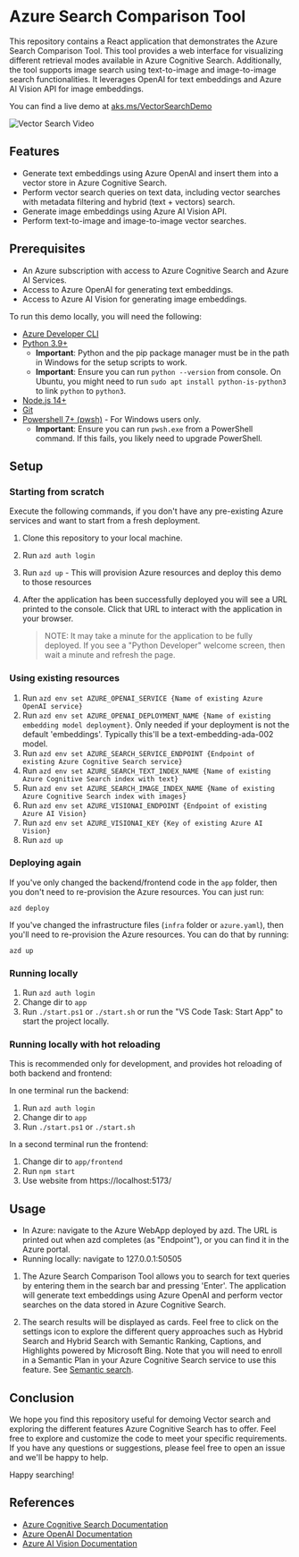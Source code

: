 # Azure Search Comparison Tool

This repository contains a React application that demonstrates the Azure Search Comparison Tool. This tool provides a web interface for visualizing different retrieval modes available in Azure Cognitive Search. Additionally, the tool supports image search using text-to-image and image-to-image search functionalities. It leverages OpenAI for text embeddings and Azure AI Vision API for image embeddings.

You can find a live demo at [aks.ms/VectorSearchDemo](https://app-backend-eypgput7faetw.azurewebsites.net/)

![Vector Search Video](https://github.com/Azure-Samples/azure-search-comparison-tool/blob/main/public/VectorGIF.gif)

## Features

- Generate text embeddings using Azure OpenAI and insert them into a vector store in Azure Cognitive Search.
- Perform vector search queries on text data, including vector searches with metadata filtering and hybrid (text + vectors) search.
- Generate image embeddings using Azure AI Vision API.
- Perform text-to-image and image-to-image vector searches.

## Prerequisites

- An Azure subscription with access to Azure Cognitive Search and Azure AI Services.
- Access to Azure OpenAI for generating text embeddings.
- Access to Azure AI Vision for generating image embeddings.

To run this demo locally, you will need the following:

- [Azure Developer CLI](https://aka.ms/azure-dev/install)
- [Python 3.9+](https://www.python.org/downloads/)
  - **Important**: Python and the pip package manager must be in the path in Windows for the setup scripts to work.
  - **Important**: Ensure you can run `python --version` from console. On Ubuntu, you might need to run `sudo apt install python-is-python3` to link `python` to `python3`.
- [Node.js 14+](https://nodejs.org/en/download/)
- [Git](https://git-scm.com/downloads)
- [Powershell 7+ (pwsh)](https://github.com/powershell/powershell) - For Windows users only.
  - **Important**: Ensure you can run `pwsh.exe` from a PowerShell command. If this fails, you likely need to upgrade PowerShell.

## Setup

### Starting from scratch

Execute the following commands, if you don't have any pre-existing Azure services and want to start from a fresh deployment.

1. Clone this repository to your local machine.
1. Run `azd auth login`
1. Run `azd up` - This will provision Azure resources and deploy this demo to those resources
1. After the application has been successfully deployed you will see a URL printed to the console. Click that URL to interact with the application in your browser.

   > NOTE: It may take a minute for the application to be fully deployed. If you see a "Python Developer" welcome screen, then wait a minute and refresh the page.

### Using existing resources

1. Run `azd env set AZURE_OPENAI_SERVICE {Name of existing Azure OpenAI service}`
1. Run `azd env set AZURE_OPENAI_DEPLOYMENT_NAME {Name of existing embedding model deployment}`. Only needed if your deployment is not the default 'embeddings'. Typically this'll be a text-embedding-ada-002 model.
1. Run `azd env set AZURE_SEARCH_SERVICE_ENDPOINT {Endpoint of existing Azure Cognitive Search service}`
1. Run `azd env set AZURE_SEARCH_TEXT_INDEX_NAME {Name of existing Azure Cognitive Search index with text}`
1. Run `azd env set AZURE_SEARCH_IMAGE_INDEX_NAME {Name of existing Azure Cognitive Search index with images}`
1. Run `azd env set AZURE_VISIONAI_ENDPOINT {Endpoint of existing Azure AI Vision}`
1. Run `azd env set AZURE_VISIONAI_KEY {Key of existing Azure AI Vision}`
1. Run `azd up`

### Deploying again

If you've only changed the backend/frontend code in the `app` folder, then you don't need to re-provision the Azure resources. You can just run:

`azd deploy`

If you've changed the infrastructure files (`infra` folder or `azure.yaml`), then you'll need to re-provision the Azure resources. You can do that by running:

`azd up`

### Running locally

1. Run `azd auth login`
1. Change dir to `app`
1. Run `./start.ps1` or `./start.sh` or run the "VS Code Task: Start App" to start the project locally.

### Running locally with hot reloading

This is recommended only for development, and provides hot reloading of both backend and frontend:

In one terminal run the backend:

1. Run `azd auth login`
1. Change dir to `app`
1. Run `./start.ps1` or `./start.sh`

In a second terminal run the frontend:

1. Change dir to `app/frontend`
1. Run `npm start`
1. Use website from https://localhost:5173/

## Usage

- In Azure: navigate to the Azure WebApp deployed by azd. The URL is printed out when azd completes (as "Endpoint"), or you can find it in the Azure portal.
- Running locally: navigate to 127.0.0.1:50505

1. The Azure Search Comparison Tool allows you to search for text queries by entering them in the search bar and pressing 'Enter'. The application will generate text embeddings using Azure OpenAI and perform vector searches on the data stored in Azure Cognitive Search.

1. The search results will be displayed as cards. Feel free to click on the settings icon to explore the different query approaches such as Hybrid Search and Hybrid Search with Semantic Ranking, Captions, and Highlights powered by Microsoft Bing. Note that you will need to enroll in a Semantic Plan in your Azure Cognitive Search service to use this feature. See [Semantic search](https://learn.microsoft.com/azure/search/semantic-search-overview).

## Conclusion

We hope you find this repository useful for demoing Vector search and exploring the different features Azure Cognitive Search has to offer. Feel free to explore and customize the code to meet your specific requirements.  
If you have any questions or suggestions, please feel free to open an issue and we'll be happy to help.

Happy searching!

## References

- [Azure Cognitive Search Documentation](https://learn.microsoft.com/azure/search/)
- [Azure OpenAI Documentation](https://learn.microsoft.com/azure/ai-services/openai/)
- [Azure AI Vision Documentation](https://learn.microsoft.com/azure/ai-services/computer-vision/)
